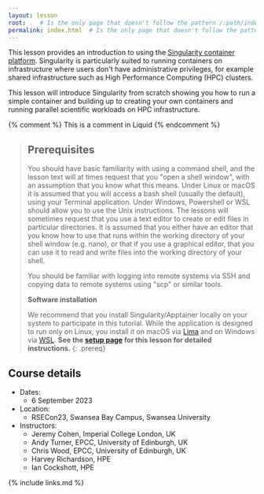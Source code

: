 ```yaml
---
layout: lesson
root: .  # Is the only page that doesn't follow the pattern /:path/index.html
permalink: index.html  # Is the only page that doesn't follow the pattern /:path/index.html
---
```


This lesson provides an introduction to using the [Singularity container platform](https://github.com/hpcng/singularity). Singularity is particularly suited to running containers on infrastructure where users don't have administrative privileges, for example shared infrastructure such as High Performance Computing (HPC) clusters. 

This lesson will introduce Singularity from scratch showing you how to run a simple container and building up to creating your own containers and running parallel scientific workloads on HPC infrastructure.

<!-- this is an html comment -->

{% comment %} This is a comment in Liquid {% endcomment %}

> ## Prerequisites
> You should have basic familiarity with using a command shell, and the lesson
> text will at times request that you "open a shell window", with an assumption
> that you know what this means.
> Under Linux or macOS it is assumed that you will access a bash shell (usually
> the default), using your Terminal application.
> Under Windows, Powershell or WSL should allow you to use the Unix instructions.
> The lessons will sometimes request that you use a text editor to create or
> edit files in particular directories. It is assumed that you either have an
> editor that you know how to use that runs within the working directory of
> your shell window (e.g. nano), or that if you use a graphical editor, that
> you can use it to read and write files into the working directory of your
> shell.
>
> You should be familiar with logging into remote systems via SSH and copying 
> data to remote systems using "scp" or similar tools.
> 
> **Software installation**
>
> We recommend that you install Singularity/Apptainer locally on your system to
> participate in this tutorial. While the application is designed to run only
> on Linux, you install it on macOS via [Lima](https://lima-vm.io/) and on
> Windows via [WSL](https://learn.microsoft.com/en-us/windows/wsl/install).
> **See the [setup page](setup.html) for this lesson for detailed
> instructions.**
{: .prereq}

## Course details

 - Dates:
   + 6 September 2023
 - Location:
   + RSECon23, Swansea Bay Campus, Swansea University
 - Instructors:
   + Jeremy Cohen, Imperial College London, UK
   + Andy Turner, EPCC, University of Edinburgh, UK
   + Chris Wood, EPCC, University of Edinburgh, UK
   + Harvey Richardson, HPE
   + Ian Cockshott, HPE


{% include links.md %}
